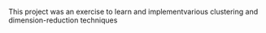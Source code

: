 This project was an exercise to learn and implementvarious clustering and dimension-reduction techniques
